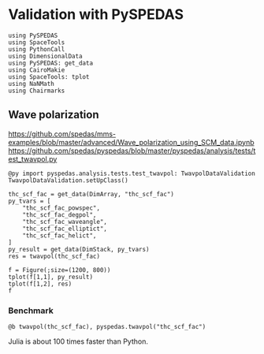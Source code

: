 # Validation with PySPEDAS

```@example pyspedas
using PySPEDAS
using SpaceTools
using PythonCall
using DimensionalData
using PySPEDAS: get_data
using CairoMakie
using SpaceTools: tplot
using NaNMath
using Chairmarks
```

## Wave polarization

https://github.com/spedas/mms-examples/blob/master/advanced/Wave_polarization_using_SCM_data.ipynb
https://github.com/spedas/pyspedas/blob/master/pyspedas/analysis/tests/test_twavpol.py

```@example pyspedas
@py import pyspedas.analysis.tests.test_twavpol: TwavpolDataValidation
TwavpolDataValidation.setUpClass()

thc_scf_fac = get_data(DimArray, "thc_scf_fac")
py_tvars = [
    "thc_scf_fac_powspec",
    "thc_scf_fac_degpol",
    "thc_scf_fac_waveangle",
    "thc_scf_fac_elliptict",
    "thc_scf_fac_helict",
]
py_result = get_data(DimStack, py_tvars)
res = twavpol(thc_scf_fac)

f = Figure(;size=(1200, 800))
tplot(f[1,1], py_result)
tplot(f[1,2], res)
f
```

### Benchmark

```@example pyspedas
@b twavpol(thc_scf_fac), pyspedas.twavpol("thc_scf_fac")
```

Julia is about 100 times faster than Python.